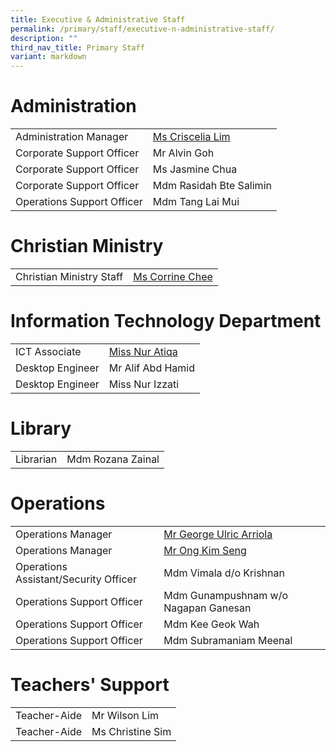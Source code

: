 ```yaml
---
title: Executive & Administrative Staff
permalink: /primary/staff/executive-n-administrative-staff/
description: ""
third_nav_title: Primary Staff
variant: markdown
---
```

# Administration

|||
| -------- | -------- |
|Administration Manager| [Ms Criscelia Lim](mailto:criscelia_lim@schools.gov.sg)
|Corporate Support Officer|Mr Alvin Goh
|Corporate Support Officer|Ms Jasmine Chua
|Corporate Support Officer|Mdm Rasidah Bte Salimin
|Operations Support Officer|Mdm Tang Lai Mui


# Christian Ministry


|  | |
| -------- | -------- | 
|Christian Ministry Staff|[Ms Corrine Chee](mailto:corrine_chee@mgs.sch.edu.sg)|



# Information Technology Department


|||
| -------- | -------- |
|ICT Associate| [Miss Nur Atiqa](mailto:nur_atiqa_harun@schools.gov.sg)|
|Desktop Engineer|Mr Alif Abd Hamid
|Desktop Engineer|Miss Nur Izzati

# Library

|||
| -------- | -------- |
|Librarian| Mdm Rozana Zainal

# Operations

|||
| -------- | -------- |
|Operations Manager|[Mr George Ulric Arriola](mailto:George_Ulric_Arriola@schools.gov.sg)
|Operations Manager|[Mr Ong Kim Seng](mailto:Ong_Kim_Seng@schools.gov.sg)
|Operations Assistant/Security Officer|Mdm Vimala d/o Krishnan
|Operations Support Officer|Mdm Gunampushnam w/o Nagapan Ganesan
|Operations Support Officer|Mdm Kee Geok Wah
|Operations Support Officer|Mdm Subramaniam Meenal

# Teachers' Support

|||
| -------- | -------- |
|Teacher-Aide| Mr Wilson Lim
|Teacher-Aide| Ms Christine Sim